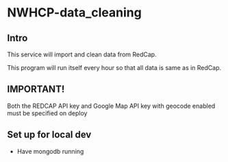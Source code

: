# NWHCP-data_cleaning

## Intro
This service will import and clean data from RedCap.

This program will run itself every hour so that all data is same as in RedCap.

## IMPORTANT!

Both the REDCAP API key and Google Map API key with geocode enabled must be specified on deploy

## Set up for local dev

- Have mongodb running
